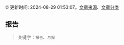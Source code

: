 :alarm_clock: 更新时间: 2024-08-29 01:53:07。[文章来源](/README.md)、[文章分类](/TAGS.md)

## 报告


> 关键字：`报告`、`月报`



